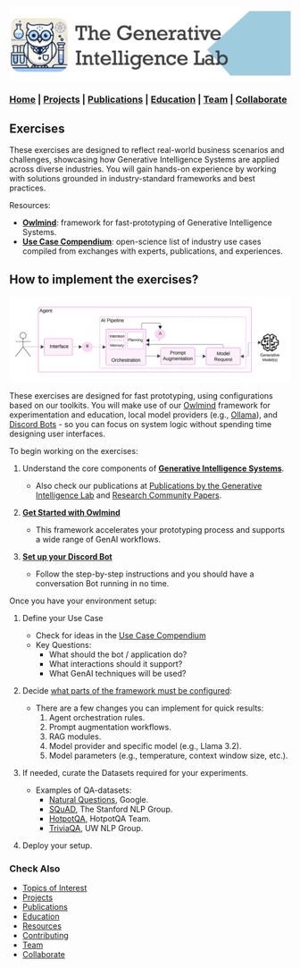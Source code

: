 
![GenI-Lab Banner](./images/genilab-banner.png)

### [Home](./index.md) | [Projects](./projects.md) | [Publications](./knowledge.md) | [Education](./knowledge.md#education) | [Team](./people.html) | [Collaborate](./collaborate.md)


## Exercises

These exercises are designed to reflect real-world business scenarios and challenges, showcasing how Generative Intelligence Systems are applied across diverse industries. You will gain hands-on experience by working with solutions grounded in industry-standard frameworks and best practices.

Resources:

* [**Owlmind**](https://github.com/genilab-fau/owlmind): framework for fast-prototyping of Generative Intelligence Systems.
* [**Use Case Compendium**](https://docs.google.com/spreadsheets/d/1Ge2chxRrBjILHkZthtzymqAbs3TkwrGiMMge23zC8jA/edit?usp=sharing): open-science list of industry use cases compiled from exchanges with experts, publications, and experiences.


## How to implement the exercises?

![GenI System Architecture](./images/genai-arch.png)

These exercises are designed for fast prototyping, using configurations based on our toolkits. You will make use of our [Owlmind](https://github.com/genilab-fau/owlmind) framework for experimentation and education, local model providers (e.g., [Ollama](http://www.ollama.com)), and [Discord Bots](http://www.discord.com) - so you can focus on system logic without spending time designing user interfaces.


To begin working on the exercises:

1. Understand the core components of [**Generative Intelligence Systems**](https://medium.com/generative-intelligence-lab/generative-intelligence-systems-concepts-and-research-opportunities-0740b1b5c7eb).
    * Also check our publications at [Publications by the Generative Intelligence Lab](https://medium.com/generative-intelligence-lab) and  [Research Community Papers](https://medium.com/generative-intelligence-lab/community-papers-series-ebacc91b47ea).

1. [**Get Started with Owlmind**](https://github.com/genilab-fau/owlmind)
    * This framework accelerates your prototyping process and supports a wide range of GenAI workflows.

1. [**Set up your Discord Bot**](https://github.com/genilab/owlmind-2/wiki/Getting-Started)
    * Follow the step-by-step instructions and you should have a conversation Bot running in no time.

Once you have your environment setup:

1. Define your Use Case
    * Check for ideas in the [Use Case Compendium](https://docs.google.com/spreadsheets/d/1Ge2chxRrBjILHkZthtzymqAbs3TkwrGiMMge23zC8jA/edit?usp=sharing)
    * Key Questions:
        * What should the bot / application do?
        * What interactions should it support?
        * What GenAI techniques will be used?

2. Decide [what parts of the framework must be configured](https://github.com/genilab/owlmind-2/wiki/Documentation):
    * There are a few changes you can implement for quick results:
        1. Agent orchestration rules.
        1. Prompt augmentation workflows.
        1. RAG modules.
        1. Model provider and specific model (e.g., Llama 3.2).
        1. Model parameters (e.g., temperature, context window size, etc.).

3. If needed, curate the Datasets required for your experiments.
    * Examples of QA-datasets:
        * [Natural Questions](https://ai.google.com/research/NaturalQuestions), Google.
        * [SQuAD](https://rajpurkar.github.io/SQuAD-explorer/), The Stanford NLP Group.
        * [HotpotQA](https://hotpotqa.github.io/), HotpotQA Team.
        * [TriviaQA](http://nlp.cs.washington.edu/triviaqa/), UW NLP Group.

4. Deploy your setup.


### Check Also

* [Topics of Interest](./projects.md#topics-of-interest)
* [Projects](./projects.md)
* [Publications](./knowledge.md#publications)
* [Education](./knowledge.md#education)
* [Resources](./projects.md#resources)
* [Contributing](./contribute.md)
* [Team](./people.html)
* [Collaborate](./collaborate.md)


 
 
